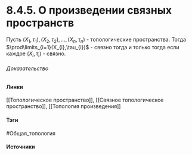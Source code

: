 # 8.4.5. О произведении связных пространств
Пусть $(X_{1},\tau_{1}),(X_{2},\tau_{2}),\dots,(X_{n},\tau_{n})$ - топологические пространства. Тогда $\prod\limits_{i=1}(X_{i},\tau_{i})$ - связно тогда и только тогда если каждое $(X_{i},\tau_{i})$ - связно.
###### Доказательство
#### Линки
 [[Топологическое пространство]],
 [[Связное топологическое пространство]],
 [[Топология произведения]]
#### Тэги
 #Общая_топология 
#### Источники
